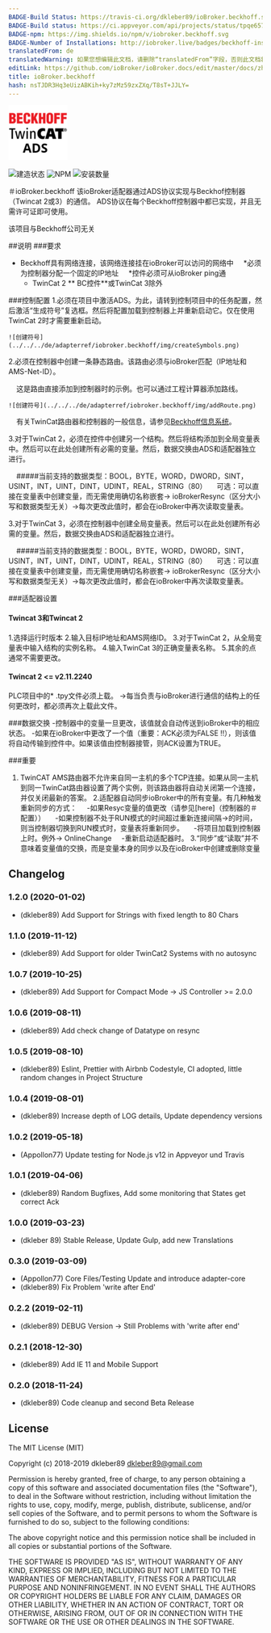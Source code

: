 ```yaml
---
BADGE-Build Status: https://travis-ci.org/dkleber89/ioBroker.beckhoff.svg?branch=master
BADGE-Build status: https://ci.appveyor.com/api/projects/status/tpqe657lqrir3kew/branch/master?svg=true
BADGE-npm: https://img.shields.io/npm/v/iobroker.beckhoff.svg
BADGE-Number of Installations: http://iobroker.live/badges/beckhoff-installed.svg
translatedFrom: de
translatedWarning: 如果您想编辑此文档，请删除“translatedFrom”字段，否则此文档将再次自动翻译
editLink: https://github.com/ioBroker/ioBroker.docs/edit/master/docs/zh-cn/adapterref/iobroker.beckhoff/README.md
title: ioBroker.beckhoff
hash: nsTJDR3Hq3eUizABKih+ky7zMz59zxZXq/T8sT+JJLY=
---
```

![徽标](../../../de/adapterref/iobroker.beckhoff/img/beckhoff.png)

![建造状态](https://ci.appveyor.com/api/projects/status/tpqe657lqrir3kew/branch/master?svg=true)
![NPM](https://img.shields.io/npm/v/iobroker.beckhoff.svg)
![安装数量](http://iobroker.live/badges/beckhoff-installed.svg)

＃ioBroker.beckhoff
该ioBroker适配器通过ADS协议实现与Beckhof控制器（Twincat 2或3）的通信。
ADS协议在每个Beckhoff控制器中都已实现，并且无需许可证即可使用。

该项目与Beckhoff公司无关

##说明
###要求
* Beckhoff具有网络连接，该网络连接挂在ioBroker可以访问的网络中
    *必须为控制器分配一个固定的IP地址
    *控件必须可从ioBroker ping通
  * TwinCat 2 ** BC控件**或TwinCat 3除外

###控制配置
1.必须在项目中激活ADS。为此，请转到控制项目中的任务配置，然后激活“生成符号”复选框。然后将配置加载到控制器上并重新启动它。仅在使用TwinCat 2时才需要重新启动。

    ![创建符号](../../../de/adapterref/iobroker.beckhoff/img/createSymbols.png)

2.必须在控制器中创建一条静态路由。该路由必须与ioBroker匹配（IP地址和AMS-Net-ID）。

    这是路由直接添加到控制器时的示例。也可以通过工程计算器添加路线。

    ![创建符号](../../../de/adapterref/iobroker.beckhoff/img/addRoute.png)

    有关TwinCat路由器和控制器的一般信息，请参见[Beckhoff信息系统](https://infosys.beckhoff.com/ "Beckhoff Information System")。

3.对于TwinCat 2，必须在控件中创建另一个结构。然后将结构添加到全局变量表中。然后可以在此处创建所有必需的变量。然后，数据交换由ADS和适配器独立进行。

    #####当前支持的数据类型：BOOL，BYTE，WORD，DWORD，SINT，USINT，INT，UINT，DINT，UDINT，REAL，STRING（80）
    可选：可以直接在变量表中创建变量，而无需使用确切名称嵌套-> ioBrokerResync（区分大小写和数据类型无关）->每次更改此值时，都会在ioBroker中再次读取变量表。

3.对于TwinCat 3，必须在控制器中创建全局变量表。然后可以在此处创建所有必需的变量。然后，数据交换由ADS和适配器独立进行。

    #####当前支持的数据类型：BOOL，BYTE，WORD，DWORD，SINT，USINT，INT，UINT，DINT，UDINT，REAL，STRING（80）
    可选：可以直接在变量表中创建变量，而无需使用确切名称嵌套-> ioBrokerResync（区分大小写和数据类型无关）->每次更改此值时，都会在ioBroker中再次读取变量表。

###适配器设置
#### Twincat 3和Twincat 2
1.选择运行时版本
2.输入目标IP地址和AMS网络ID。
3.对于TwinCat 2，从全局变量表中输入结构的实例名称。
4.输入TwinCat 3的正确变量表名称。
5.其余的点通常不需要更改。

#### Twincat 2 <= v2.11.2240
PLC项目中的* .tpy文件必须上载。 ->每当负责与ioBroker进行通信的结构上的任何更改时，都必须再次上载此文件。

###数据交换
-控制器中的变量一旦更改，该值就会自动传送到ioBroker中的相应状态。
-如果在ioBroker中更改了一个值（重要：ACK必须为FALSE !!），则该值将自动传输到控件中。如果该值由控制器接管，则ACK设置为TRUE。

###重要
1. TwinCAT AMS路由器不允许来自同一主机的多个TCP连接。如果从同一主机到同一TwinCat路由器设置了两个实例，则该路由器将自动关闭第一个连接，并仅关闭最新的答案。
2.适配器自动同步ioBroker中的所有变量。有几种触发重新同步的方式：
    -如果Resyc变量的值更改（请参见[here]（控制器的＃配置））
    -如果控制器不处于RUN模式的时间超过重新连接间隔->的时间，则当控制器切换到RUN模式时，变量表将重新同步。
    -将项目加载到控制器上时。例外-> OnlineChange
    -重新启动适配器时。
3.“同步”或“读取”并不意味着变量值的交换，而是变量本身的同步以及在ioBroker中创建或删除变量

## Changelog
### 1.2.0 (2020-01-02)

- (dkleber89) Add Support for Strings with fixed length to 80 Chars 

### 1.1.0 (2019-11-12)

- (dkleber89) Add Support for older TwinCat2 Systems with no autosync

### 1.0.7 (2019-10-25)

- (dkleber89) Add Support for Compact Mode -> JS Controller >= 2.0.0

### 1.0.6 (2019-08-11)

-   (dkleber89) Add check change of Datatype on resync

### 1.0.5 (2019-08-10)

-   (dkleber89) Eslint, Prettier with Airbnb Codestyle, CI adopted, little random changes in Project Structure

### 1.0.4 (2019-08-01)

-   (dkleber89) Increase depth of LOG details, Update dependency versions

### 1.0.2 (2019-05-18)

-   (Appollon77) Update testing for Node.js v12 in Appveyor und Travis

### 1.0.1 (2019-04-06)

-   (dkleber89) Random Bugfixes, Add some monitoring that States get correct Ack

### 1.0.0 (2019-03-23)

-   (dkleber 89) Stable Release, Update Gulp, add new Translations

### 0.3.0 (2019-03-09)

-   (Appollon77) Core Files/Testing Update and introduce adapter-core
-   (dkleber89) Fix Problem 'write after End'

### 0.2.2 (2019-02-11)

-   (dkleber89) DEBUG Version -> Still Problems with 'write after end'

### 0.2.1 (2018-12-30)

-   (dkleber89) Add IE 11 and Mobile Support

### 0.2.0 (2018-11-24)

-   (dkleber89) Code cleanup and second Beta Release

## License

The MIT License (MIT)

Copyright (c) 2018-2019 dkleber89 <dkleber89@gmail.com>

Permission is hereby granted, free of charge, to any person obtaining a copy
of this software and associated documentation files (the "Software"), to deal
in the Software without restriction, including without limitation the rights
to use, copy, modify, merge, publish, distribute, sublicense, and/or sell
copies of the Software, and to permit persons to whom the Software is
furnished to do so, subject to the following conditions:

The above copyright notice and this permission notice shall be included in
all copies or substantial portions of the Software.

THE SOFTWARE IS PROVIDED "AS IS", WITHOUT WARRANTY OF ANY KIND, EXPRESS OR
IMPLIED, INCLUDING BUT NOT LIMITED TO THE WARRANTIES OF MERCHANTABILITY,
FITNESS FOR A PARTICULAR PURPOSE AND NONINFRINGEMENT. IN NO EVENT SHALL THE
AUTHORS OR COPYRIGHT HOLDERS BE LIABLE FOR ANY CLAIM, DAMAGES OR OTHER
LIABILITY, WHETHER IN AN ACTION OF CONTRACT, TORT OR OTHERWISE, ARISING FROM,
OUT OF OR IN CONNECTION WITH THE SOFTWARE OR THE USE OR OTHER DEALINGS IN
THE SOFTWARE.